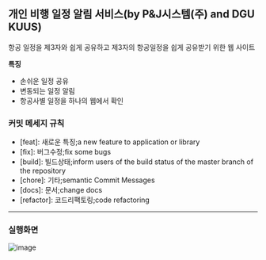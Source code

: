## 개인 비행 일정 알림 서비스(by  P&J시스템(주) and DGU KUUS)

항공 일정을 제3자와 쉽게 공유하고 제3자의 항공일정을 쉽게 공유받기 위한 웹 사이트

**특징**
 
 - 손쉬운 일정 공유
 - 변동되는 일정 알림
 - 항공사별 일정을 하나의 웹에서 확인

 ### 커밋 메세지 규칙
* [feat]: 새로운 특징;a new feature to application or library
* [fix]: 버그수정;fix some bugs
* [build]: 빌드상태;inform users of the build status of the master branch of the repository
* [chore]: 기타;semantic Commit Messages
* [docs]: 문서;change docs
* [refactor]: 코드리팩토링;code refactoring
* * *
 ### 실행화면
 ![image](https://user-images.githubusercontent.com/80960504/202534745-123bb801-beb5-4790-8b23-db5d839e2791.png)
